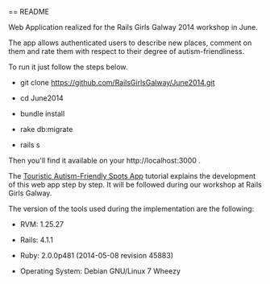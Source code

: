 == README

Web Application realized for the Rails Girls Galway 2014 workshop in June. 

The app allows authenticated users to describe new places, comment on them and rate them with respect to their degree of autism-friendliness.

To run it just follow the steps below. 


* git clone https://github.com/RailsGirlsGalway/June2014.git

* cd June2014

* bundle install

* rake db:migrate

* rails s

Then you'll find it available on your http://localhost:3000 .

The [Touristic Autism-Friendly Spots App](http://guides.railsgirls.com/touristic-autism_intro/) tutorial explains the development of this web app step by step. It will be followed during our workshop at Rails Girls Galway.

The version of the tools used during the implementation are the following:

* RVM: 1.25.27

* Rails: 4.1.1

* Ruby: 2.0.0p481 (2014-05-08 revision 45883)

* Operating System: Debian GNU/Linux 7 Wheezy
